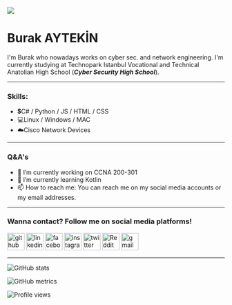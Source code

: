 ![](https://pbs.twimg.com/profile_banners/1107366245266083841/1678910790/1500x500)
# Burak AYTEKİN

I'm Burak who nowadays works on cyber sec. and network engineering. I'm currently studying at Technopark Istanbul Vocational and Technical Anatolian High School (***Cyber Security High School***).

---

### **Skills:** 
- 💲C# / Python / JS / HTML / CSS 
- 💻Linux / Windows / MAC
- ☁️Cisco Network Devices

---
### Q&A's
- 🔭 I’m currently working on CCNA 200-301 
- 🌱 I’m currently learning Kotlin 
- 📫 How to reach me: You can reach me on my social media accounts or my email addresses. 

---
### **Wanna contact?** Follow me on social media platforms!

[<img src='https://cdn.jsdelivr.net/npm/simple-icons@3.0.1/icons/github.svg' alt='github' height='40'>](https://github.com/BAYTEK1N)  [<img src='https://cdn.jsdelivr.net/npm/simple-icons@3.0.1/icons/linkedin.svg' alt='linkedin' height='40'>](https://www.linkedin.com/in/burak-aytekin-0b54a4206//)  [<img src='https://cdn.jsdelivr.net/npm/simple-icons@3.0.1/icons/facebook.svg' alt='facebook' height='40'>](https://www.facebook.com/profile.php?id=100009370865113)  [<img src='https://cdn.jsdelivr.net/npm/simple-icons@3.0.1/icons/instagram.svg' alt='instagram' height='40'>](https://www.instagram.com/baytekin_12//)  [<img src='https://cdn.jsdelivr.net/npm/simple-icons@3.0.1/icons/twitter.svg' alt='twitter' height='40'>](https://twitter.com/Burak12aytekin)  [<img src='https://cdn.jsdelivr.net/npm/simple-icons@3.0.1/icons/reddit.svg' alt='Reddit' height='40'>](https://www.reddit.com/user/Baytek1n)  [<img src='https://cdn.jsdelivr.net/npm/simple-icons@3.0.1/icons/gmail.svg' alt='gmail' height='40'>](burakfarukaytekin06@gmail.com)  

---

![GitHub stats](https://github-readme-stats.vercel.app/api?username=BAYTEK1N&show_icons=true)  

![GitHub metrics](https://metrics.lecoq.io/BAYTEK1N)  

![Profile views](https://gpvc.arturio.dev/BAYTEK1N)  
